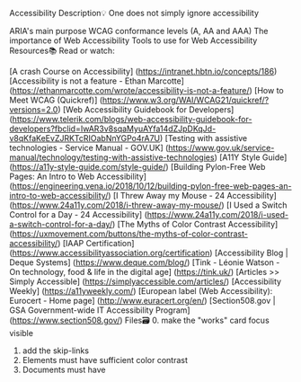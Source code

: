 Accessibility
Description:bulb:
One does not simply ignore accessibility

ARIA's main purpose
WCAG conformance levels (A, AA and AAA)
The importance of Web Accessibility
Tools to use for Web Accessibility
Resources:books:
Read or watch:

[A crash Course on Accessibility] (https://intranet.hbtn.io/concepts/186)
[Accessibility is not a feature - Ethan Marcotte] (https://ethanmarcotte.com/wrote/accessibility-is-not-a-feature/)
[How to Meet WCAG (Quickref)] (https://www.w3.org/WAI/WCAG21/quickref/?versions=2.0)
[Web Accessibility Guidebook for Developers] (https://www.telerik.com/blogs/web-accessibility-guidebook-for-developers?fbclid=IwAR3v8sqaMyuAYfa14dZJpDKqJd-v8qKfaKeEvZJRKTcRIOabNnYGPo4rA7U)
[Testing with assistive technologies - Service Manual - GOV.UK] (https://www.gov.uk/service-manual/technology/testing-with-assistive-technologies)
[A11Y Style Guide] (https://a11y-style-guide.com/style-guide/)
[Building Pylon-Free Web Pages: An Intro to Web Accessibility] (https://engineering.vena.io/2018/10/12/building-pylon-free-web-pages-an-intro-to-web-accessibility/)
[I Threw Away my Mouse - 24 Accessibility] (https://www.24a11y.com/2018/i-threw-away-my-mouse/)
[I Used a Switch Control for a Day - 24 Accessibility] (https://www.24a11y.com/2018/i-used-a-switch-control-for-a-day/)
[The Myths of Color Contrast Accessibility] (https://uxmovement.com/buttons/the-myths-of-color-contrast-accessibility/)
[IAAP Certification] (https://www.accessibilityassociation.org/certification)
[Accessibility Blog | Deque Systems] (https://www.deque.com/blog/)
[Tink - Léonie Watson - On technology, food & life in the digital age] (https://tink.uk/)
[Articles >> Simply Accessible] (https://simplyaccessible.com/articles/)
[Accessibility Weekly] (https://a11yweekly.com/)
[European label (Web Accessibility): Eurocert - Home page] (http://www.euracert.org/en/)
[Section508.gov | GSA Government-wide IT Accessibility Program] (https://www.section508.gov/)
Files:card_file_box:
0. make the "works" card focus visible
1. add the skip-links
2. Elements must have sufficient color contrast
3. Documents must have <title> element to aid in navigation
4. element must have a lang attribute
5. Images must have alternate text
6. Form elements must have labels
7. Links must have discernible text
8. Zooming and scaling must not be disabled
9. Heading levels should only increase by one and all page content must be contained by landmarks
10. Document must have one main landmark
11. More than 2 elements become list
